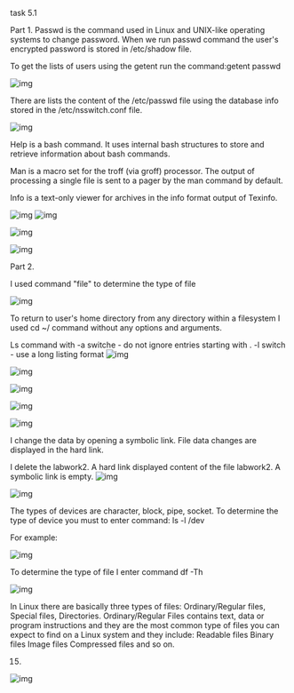 task 5.1

Part 1. 
Passwd is the command used in Linux and UNIX-like operating systems to change password.
When we run passwd command the user's encrypted password is stored in /etc/shadow file.

To get the lists of users using the getent run the command:getent passwd

![img](/../master/images/task_5_1_1.png?raw=true "screenshot") 

There are lists the content of the /etc/passwd file using the database info stored in the /etc/nsswitch.conf file.

![img](/../master/images/task_5_1_2.png?raw=true "screenshot") 


Help is a bash command. It uses internal bash structures to store and retrieve information about bash commands.

Man is a macro set for the troff (via groff) processor. The output of processing a single file is sent to a pager by the man command by default.

Info is a text-only viewer for archives in the info format output of Texinfo.


![img](/../master/images/task_5_1_3.png?raw=true "screenshot") 
![img](/../master/images/task_5_1_4.png?raw=true "screenshot") 

![img](/../master/images/task_5_1_5.png?raw=true "screenshot") 


![img](/../master/images/task_5_1_6.png?raw=true "screenshot") 

Part 2.

I used command "file" to determine the type of file 

![img](/../master/images/task_5_1_7.png?raw=true "screenshot") 

To return to user's home directory from any directory within a filesystem I used cd ~/ command without any options and arguments.

Ls command with
-a switche - do not ignore entries starting with .
-l switch - use a long listing format
![img](/../master/images/task_5_1_8.png?raw=true "screenshot")
 
![img](/../master/images/task_5_1_9.png?raw=true "screenshot")
 
![img](/../master/images/task_5_1_10.png?raw=true "screenshot") 

![img](/../master/images/task_5_1_11.png?raw=true "screenshot") 


![img](/../master/images/task_5_1_12.png?raw=true "screenshot") 
 

I change the data by opening a symbolic link. File data changes are displayed in the hard link.


 I delete the labwork2. A hard link displayed content of the file labwork2. A symbolic link is empty.
![img](/../master/images/task_5_1_13.png?raw=true "screenshot") 


![img](/../master/images/task_5_1_15.png?raw=true "screenshot") 

The types of devices are character, block, pipe, socket.
To determine the type of device you must to enter command: ls -l /dev

For example: 

![img](/../master/images/task_5_1_17.png?raw=true "screenshot") 

To determine the type of file I enter command df -Th


![img](/../master/images/task_5_1_18.png?raw=true "screenshot") 

In Linux there are basically three types of files: Ordinary/Regular files, Special files, Directories.
Ordinary/Regular Files contains text, data or program instructions and they are the most common type of files you can expect to find on a Linux system and they include:
Readable files
Binary files
Image files
Compressed files and so on.

15) 
![img](/../master/images/task_5_1_16.png?raw=true "screenshot") 

